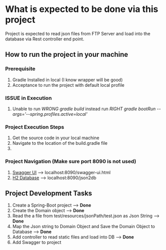 # What is expected to be done via this project

Project is expected to read json files from FTP Server and load into the database via 
Rest controller end point.

## How to run the project in your machine
### Prerequisite
1. Gradle Installed in local (I know wrapper will be good)
1. Acceptance to run the project with default local profile

### ISSUE in Execution
1. Unable to run *_WRONG gradle build_* instead run *_RIGHT gradle bootRun --args='--spring.profiles.active=local'_*

### Project Execution Steps
1. Get the source code in your local machine
1. Navigate to the location of the build.gradle file
1. 

### Project Navigation (Make sure port 8090 is not used)
1.  [Swagger UI](localhost:8090/swagger-ui.html) --> localhost:8090/swagger-ui.html
1.  [H2 Database](localhost:8090/json2db) --> localhost:8090/json2db



## Project Development Tasks
1. Create a Spring-Boot project   --> **Done**
1. Create the Domain object --> **Done**
1. Read the a file from test/resources/jsonPath/test.json as Json String --> **Done**
1. Map the Json string to Domain Object and Save the Domain Object to Database --> **Done**
1. Add controller to read static files and load into DB  --> **Done**
1. Add Swagger to project
